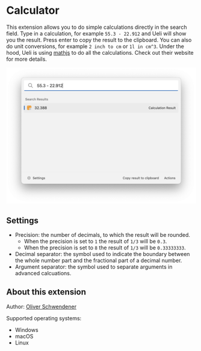 # Calculator

This extension allows you to do simple calculations directly in the search field. Type in a calculation, for example `55.3 - 22.912` and Ueli will show you the result. Press enter to copy the result to the clipboard. You can also do unit conversions, for example `2 inch to cm` or `1l in cm^3`. Under the hood, Ueli is using [mathjs](https://mathjs.org/) to do all the calculations. Check out their website for more details.

![Example](example.png)

## Settings

-   Precision: the number of decimals, to which the result will be rounded.
    -   When the precision is set to `1` the result of `1/3` will be `0.3`.
    -   When the precision is set to `8` the result of `1/3` will be `0.33333333`.
-   Decimal separator: the symbol used to indicate the boundary between the whole number part and the fractional part of a decimal number.
-   Argument separator: the symbol used to separate arguments in advanced calcuations.

## About this extension

Author: [Oliver Schwendener](https://github.com/oliverschwendener)

Supported operating systems:

-   Windows
-   macOS
-   Linux
